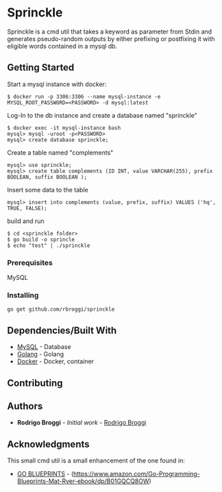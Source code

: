 # Sprinckle

Sprinckle is a cmd util that takes a keyword as parameter from Stdin and generates pseudo-random outputs by either prefixing or postfixing it with eligible words contained in a mysql db.

## Getting Started

Start a mysql instance with docker:

```
$ docker run -p 3306:3306 --name mysql-instance -e MYSQL_ROOT_PASSWORD=<PASSWORD> -d mysql:latest
```

Log-In to the db instance and create a database named "sprinckle"

```
$ docker exec -it mysql-instance bash
mysql> mysql -uroot -p<PASSWORD>
mysql> create database sprinckle;
```

Create a table named "complements"

```
mysql> use sprinckle;
mysql> create table complements (ID INT, value VARCHAR(255), prefix BOOLEAN, suffix BOOLEAN );
```

Insert some data to the table

```
mysql> insert into complements (value, prefix, suffix) VALUES ('hq', TRUE, FALSE);
```

build and run

```
$ cd <sprinckle folder>
$ go build -o sprincle
$ echo "test" | ./sprinckle
```

### Prerequisites

MySQL  
### Installing

```
go get github.com/rbroggi/sprinckle
```

## Dependencies/Built With

* [MySQL](https://www.mysql.com/) - Database
* [Golang](https://golang.org/) - Golang
* [Docker](https://www.docker.com/) - Docker, container

## Contributing

## Authors

* **Rodrigo Broggi** - *Initial work* - [Rodrigo Broggi](https://github.com/rbroggi)

## Acknowledgments

This small cmd util is a small enhancement of the one found in:

* [GO BLUEPRINTS](https://github.com/matryer/goblueprints) - (https://www.amazon.com/Go-Programming-Blueprints-Mat-Ryer-ebook/dp/B01GQCQ8OW)